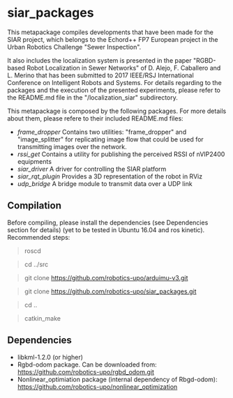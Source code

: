 # siar_packages

This metapackage compiles developments that have been made for the SIAR project, which belongs to the Echord++ FP7 European project in the Urban Robotics Challenge "Sewer Inspection".

It also includes the localization system is presented in the paper "RGBD-based Robot Localization in Sewer Networks" of D. Alejo, F. Caballero and L. Merino that has been submitted to 2017 IEEE/RSJ International Conference on Intelligent Robots and Systems. For details regarding to the packages and the execution of the presented experiments, please refer to the README.md file in the "/localization_siar" subdirectory.

This metapackage is composed by the following packages. For more details about them, please refere to their included README.md files:

* *frame_dropper* Contains two utilities: "frame_dropper" and "image_splitter" for replicating image flow that could be used for transmitting images over the network.
* *rssi_get* Contains a utility for publishing the perceived RSSI of nVIP2400 equipments
* *siar_driver* A driver for controlling the SIAR platform
* *siar_rqt_plugin* Provides a 3D representation of the robot in RViz
* *udp_bridge* A bridge module to transmit data over a UDP link

## Compilation

Before compiling, please install the dependencies (see Dependencies section for details) (yet to be tested in Ubuntu 16.04 and ros kinetic). Recommended steps:


 > roscd 
 
 > cd ../src
  
 > git clone https://github.com/robotics-upo/arduimu-v3.git
 
 > git clone https://github.com/robotics-upo/siar_packages.git
 
 > cd ..
 
 > catkin_make

## Dependencies

- libkml-1.2.0 (or higher)
- Rgbd-odom package. Can be downloaded from: https://github.com/robotics-upo/rgbd_odom.git
- Nonlinear_optimiation package (internal dependency of Rbgd-odom): https://github.com/robotics-upo/nonlinear_optimization

